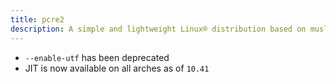 ```yaml
---
title: pcre2
description: A simple and lightweight Linux® distribution based on musl libc and toybox
---
```


- `--enable-utf` has been deprecated
- JIT is now available on all arches as of `10.41`

